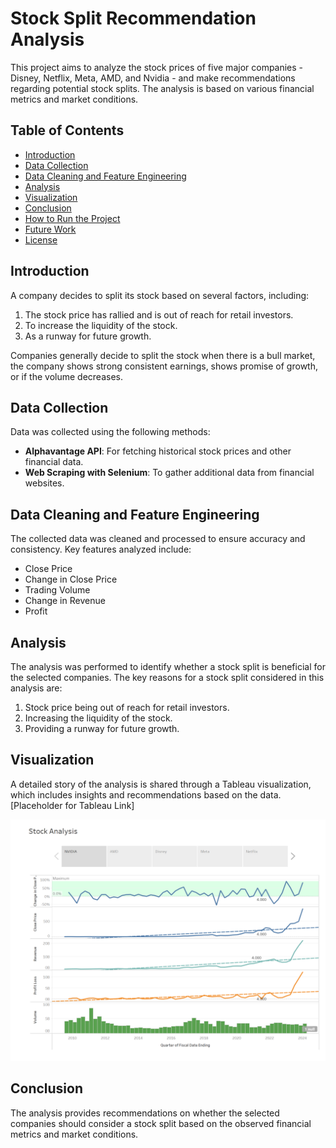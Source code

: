 # Stock Split Recommendation Analysis

This project aims to analyze the stock prices of five major companies - Disney, Netflix, Meta, AMD, and Nvidia - and make recommendations regarding potential stock splits. The analysis is based on various financial metrics and market conditions.

## Table of Contents

- [Introduction](#introduction)
- [Data Collection](#data-collection)
- [Data Cleaning and Feature Engineering](#data-cleaning-and-feature-engineering)
- [Analysis](#analysis)
- [Visualization](#visualization)
- [Conclusion](#conclusion)
- [How to Run the Project](#how-to-run-the-project)
- [Future Work](#future-work)
- [License](#license)

## Introduction

A company decides to split its stock based on several factors, including:
1. The stock price has rallied and is out of reach for retail investors.
2. To increase the liquidity of the stock.
3. As a runway for future growth.

Companies generally decide to split the stock when there is a bull market, the company shows strong consistent earnings, shows promise of growth, or if the volume decreases.

## Data Collection

Data was collected using the following methods:
- **Alphavantage API**: For fetching historical stock prices and other financial data.
- **Web Scraping with Selenium**: To gather additional data from financial websites.

## Data Cleaning and Feature Engineering

The collected data was cleaned and processed to ensure accuracy and consistency. Key features analyzed include:
- Close Price
- Change in Close Price
- Trading Volume
- Change in Revenue
- Profit

## Analysis

The analysis was performed to identify whether a stock split is beneficial for the selected companies. The key reasons for a stock split considered in this analysis are:
1. Stock price being out of reach for retail investors.
2. Increasing the liquidity of the stock.
3. Providing a runway for future growth.

## Visualization

A detailed story of the analysis is shared through a Tableau visualization, which includes insights and recommendations based on the data. [Placeholder for Tableau Link]

![alt text](https://github.com/Ajay-Deshpande/Stock-Split-Analysis/blob/master/NVDA.png)

## Conclusion

The analysis provides recommendations on whether the selected companies should consider a stock split based on the observed financial metrics and market conditions.
